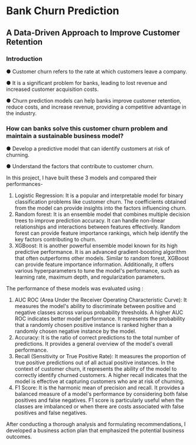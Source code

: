 # Bank Churn Prediction
## A Data-Driven Approach to Improve Customer Retention

### Introduction
● Customer churn refers to the rate at which customers leave a company. 

● It is a significant problem for banks, leading to lost revenue and increased customer acquisition costs.

● Churn prediction models can help banks improve customer retention, reduce costs, and increase revenue, providing a competitive advantage in the industry.

### How can banks solve this customer churn problem and maintain a sustainable business model?

● Develop a predictive model that can identify customers at risk of churning.

● Understand the factors that contribute to customer churn. 

In this project, I have built these 3 models and compared their performances- 
1. Logistic Regression: It is a popular and interpretable model for binary classification problems like customer churn. The coefficients obtained from the model can provide insights into the factors influencing churn.
2. Random forest: It is an ensemble model that combines multiple decision trees to improve prediction accuracy. It can handle non-linear relationships and interactions between features effectively. Random forest can provide feature importance rankings, which help identify the key factors contributing to churn.
3. XGBoost: It is another powerful ensemble model known for its high predictive performance. It is an advanced gradient-boosting algorithm that often outperforms other models. Similar to random forest, XGBoost can provide feature importance information. Additionally, it offers various hyperparameters to tune the model's performance, such as learning rate, maximum depth, and regularization parameters.

The performance of these models was evaluated using :
1. AUC ROC (Area Under the Receiver Operating Characteristic Curve): It measures the model's ability to discriminate between positive and negative classes across various probability thresholds. A higher AUC ROC indicates better model performance. It represents the probability that a randomly chosen positive instance is ranked higher than a randomly chosen negative instance by the model.
2. Accuracy: It is the ratio of correct predictions to the total number of predictions. It provides a general overview of the model's overall performance.
3. Recall (Sensitivity or True Positive Rate): It measures the proportion of true positive predictions out of all actual positive instances. In the context of customer churn, it represents the ability of the model to correctly identify churned customers. A higher recall indicates that the model is effective at capturing customers who are at risk of churning.
4. F1 Score: It is the harmonic mean of precision and recall. It provides a balanced measure of a model's performance by considering both false positives and false negatives. F1 score is particularly useful when the classes are imbalanced or when there are costs associated with false positives and false negatives.

After conducting a thorough analysis and formulating recommendations, I developed a business action plan that emphasized the potential business outcomes.
